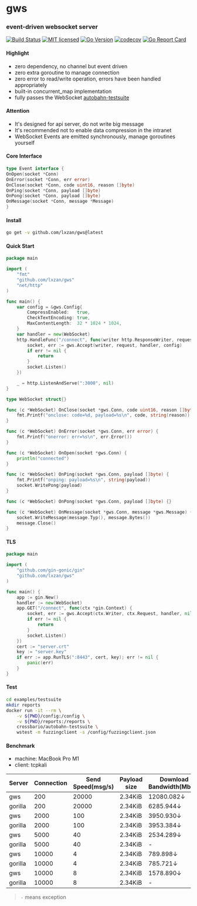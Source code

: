 # gws

### event-driven websocket server

[![Build Status][1]][2] [![MIT licensed][3]][4] [![Go Version][5]][6] [![codecov][7]][8] [![Go Report Card][9]][10]

[1]: https://github.com/lxzan/gws/workflows/Go%20Test/badge.svg?branch=master

[2]: https://github.com/lxzan/gws/actions?query=branch%3Amaster

[3]: https://img.shields.io/badge/license-MIT-blue.svg

[4]: LICENSE

[5]: https://img.shields.io/badge/go-%3E%3D1.16-30dff3?style=flat-square&logo=go

[6]: https://github.com/lxzan/gws

[7]: https://codecov.io/github/lxzan/gws/branch/master/graph/badge.svg?token=DJU7YXWN05

[8]: https://app.codecov.io/gh/lxzan/gws

[9]: https://goreportcard.com/badge/github.com/lxzan/gws

[10]: https://goreportcard.com/report/github.com/lxzan/gws

#### Highlight

- zero dependency, no channel but event driven
- zero extra goroutine to manage connection
- zero error to read/write operation, errors have been handled appropriately
- built-in concurrent_map implementation
- fully passes the WebSocket [autobahn-testsuite](https://github.com/crossbario/autobahn-testsuite)

#### Attention

- It's designed for api server, do not write big message
- It's recommended not to enable data compression in the intranet
- WebSocket Events are emitted synchronously, manage goroutines yourself

#### Core Interface

```go
type Event interface {
OnOpen(socket *Conn)
OnError(socket *Conn, err error)
OnClose(socket *Conn, code uint16, reason []byte)
OnPing(socket *Conn, payload []byte)
OnPong(socket *Conn, payload []byte)
OnMessage(socket *Conn, message *Message)
}
```

#### Install

```bash
go get -v github.com/lxzan/gws@latest
```

#### Quick Start

```go
package main

import (
	"fmt"
	"github.com/lxzan/gws"
	"net/http"
)

func main() {
	var config = &gws.Config{
		CompressEnabled:   true,
		CheckTextEncoding: true,
		MaxContentLength:  32 * 1024 * 1024,
	}
	var handler = new(WebSocket)
	http.HandleFunc("/connect", func(writer http.ResponseWriter, request *http.Request) {
		socket, err := gws.Accept(writer, request, handler, config)
		if err != nil {
			return
		}
		socket.Listen()
	})

	_ = http.ListenAndServe(":3000", nil)
}

type WebSocket struct{}

func (c *WebSocket) OnClose(socket *gws.Conn, code uint16, reason []byte) {
	fmt.Printf("onclose: code=%d, payload=%s\n", code, string(reason))
}

func (c *WebSocket) OnError(socket *gws.Conn, err error) {
	fmt.Printf("onerror: err=%s\n", err.Error())
}

func (c *WebSocket) OnOpen(socket *gws.Conn) {
	println("connected")
}

func (c *WebSocket) OnPing(socket *gws.Conn, payload []byte) {
	fmt.Printf("onping: payload=%s\n", string(payload))
	socket.WritePong(payload)
}

func (c *WebSocket) OnPong(socket *gws.Conn, payload []byte) {}

func (c *WebSocket) OnMessage(socket *gws.Conn, message *gws.Message) {
	socket.WriteMessage(message.Typ(), message.Bytes())
	message.Close()
}
```

#### TLS

```go
package main

import (
	"github.com/gin-gonic/gin"
	"github.com/lxzan/gws"
)

func main() {
	app := gin.New()
	handler := new(WebSocket)
	app.GET("/connect", func(ctx *gin.Context) {
		socket, err := gws.Accept(ctx.Writer, ctx.Request, handler, nil)
		if err != nil {
			return
		}
		socket.Listen()
	})
	cert := "server.crt"
	key := "server.key"
	if err := app.RunTLS(":8443", cert, key); err != nil {
		panic(err)
	}
}
```

#### Test

```bash
cd examples/testsuite
mkdir reports
docker run -it --rm \
    -v ${PWD}/config:/config \
    -v ${PWD}/reports:/reports \
    crossbario/autobahn-testsuite \
    wstest -m fuzzingclient -s /config/fuzzingclient.json
```

#### Benchmark

- machine: MacBook Pro M1
- client: tcpkali


| Server  | Connection | Send Speed(msg/s) | Payload size | Download Bandwidth(Mbps) | Upload Bandwidth(Mbps) |
| ------- | ---------- | ----------------- | ------------ | ------------------------ | ---------------------- |
| gws     | 200        | 20000             | 2.34KiB      | 12080.082↓               | 12101.773↑             |
| gorilla | 200        | 20000             | 2.34KiB      | 6285.944↓                | 6308.428↑              |
| gws     | 2000       | 100               | 2.34KiB      | 3950.930↓                | 3957.692↑              |
| gorilla | 2000       | 100               | 2.34KiB      | 3953.384↓                | 3960.681↑              |
| gws     | 5000       | 40                | 2.34KiB      | 2534.289↓                | 2559.629↑              |
| gorilla | 5000       | 40                | 2.34KiB      | -                        | -                      |
| gws     | 10000      | 4                 | 2.34KiB      | 789.898↓                 | 791.224↑               |
| gorilla | 10000      | 4                 | 2.34KiB      | 785.721↓                 | 787.274↑               |
| gws     | 10000      | 8                 | 2.34KiB      | 1578.890↓                | 1581.459↑              |
| gorilla | 10000      | 8                 | 2.34KiB      | -                        | -                      |
> `-` means exception
